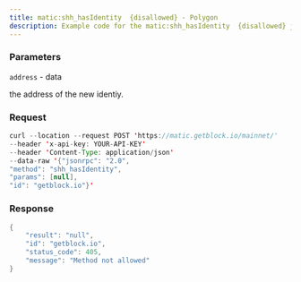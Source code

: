 ```yaml
---
title: matic:shh_hasIdentity  {disallowed} - Polygon
description: Example code for the matic:shh_hasIdentity  {disallowed} json-rpc method. Сomplete guide on how to use matic:shh_hasIdentity  {disallowed} json-rpc in GetBlock.io Web3 documentation.
---
```


### Parameters


`address` - data

the address of the new identiy.

### Request

``` java
curl --location --request POST 'https://matic.getblock.io/mainnet/' 
--header 'x-api-key: YOUR-API-KEY' 
--header 'Content-Type: application/json' 
--data-raw '{"jsonrpc": "2.0",
"method": "shh_hasIdentity",
"params": [null],
"id": "getblock.io"}'
```

###  Response

``` java
{
    "result": "null",
    "id": "getblock.io",
    "status_code": 405,
    "message": "Method not allowed"
}
```

